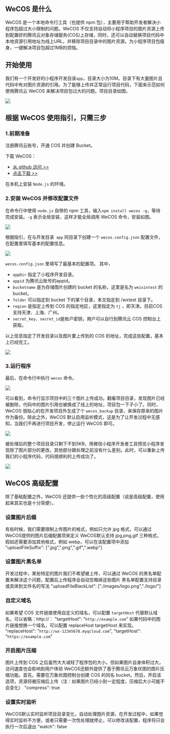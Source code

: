 ## WeCOS 是什么

WeCOS 是一个本地命令行工具（也提供 npm 包），主要用于帮助开发者解决小程序包超过大小限制的问题。WeCOS 不仅支持自动将小程序项目的图片资源上传到配置好的腾讯云对象存储服务(COS)上存储，同时，还可以自动替换项目代码中本地资源引用地址为线上URL，并移除项目目录中的图片资源。为小程序项目包瘦身，一键解决项目包超过1MB的烦恼。


## 开始使用
我们有一个开发好的小程序开发目录`app`，目录大小为10M。目录下有大量图片且代码中有对图片资源的引用。为了能够上传并正常运行项目代码，下面来示范如何使用腾讯云 WeCOS 来解决项目包过大的问题。项目目录如图。

![](https://mc.qcloudimg.com/static/img/f2bebc7017b00ca6591adc3a0c36446c/image.png)


## 根据 WeCOS 使用指引，只需三步

### 1.前期准备

注册腾讯云账号，开通 COS 并创建 Bucket。

下载 WeCOS：
- [从 github 访问 >>](https://github.com/tencentyun/wecos)
- [ 点击下载 >>](https://mc.qcloudimg.com/static/archive/131829048f153be9c589a8704552e7f7/wecos-master.zip)

在本机上安装 `Node.js` 的环境。


### 2.安装 WeCOS 并修改配置文件

在命令行中使用 `node.js` 自带的 npm 工具，输入`npm install wecos -g`，等待完成安装。`-g` 表示全局安装，这样才能全局调用 WeCOS 命令，安装如图。

![](https://mc.qcloudimg.com/static/img/737d7f3db63fff3c12aa50efd4b0a12c/image.png)

根据指引，在与开发目录` app` 同目录下创建一个 `wecos.config.json` 配置文件，在配置里填写基本的配置信息。

![](https://mc.qcloudimg.com/static/img/27936145d4b83b55988e0aeffd391300/image.png)
 
`wecos.config.json` 里填写了最基本的配置项。
其中，
- `appDir` 指定了小程序开发目录。
- `appid` 为腾讯云账号的appid。
- `bucketname` 是为存储图片创建的 bucket 的名称，这里是名为 `weixintest` 的 bucket。
- `folder` 可以指定到 bucket 下的某个目录，本文指定到 /wxtest 目录下。
- `region` 是指定上传到 COS 的指定地区，这里指定为 `tj` ，即天津。目前COS 支持天津、上海、广州。
- `secret_key`、`secret_id`是账户密钥，用户可以自行到腾讯云 COS 控制台上获取。

以上信息指定了开发目录以及图片要上传到的 COS 的地址，完成这些配置，基本上已经完工。

![](https://mc.qcloudimg.com/static/img/16d2809c1c11bf5c9a9b7c8338b8dc5f/image.png)




###  3.运行程序

最后，在命令行中执行 `wecos` 命令。


![](https://mc.qcloudimg.com/static/img/131b2ac9b87de97b2ee81824fef868d2/image.png)

可以看到，命令行显示项目中的三个图片上传成功。翻看项目目录，发现图片已经被删除，代码中的图片引用也被换成了线上的地址，项目包一下子小了。同时，WeCOS 很贴心的在开发项目外生成了个 `wecos_backup` 目录，来保存原来的图片作为备份。除此之外，WeCOS 默认启用监听模式，这是为了让开发过程中无感知，当我们不再进行项目开发，停止运行 WeCOS 即可。
 
![](https://mc.qcloudimg.com/static/img/cc5632b2a7d54985545311bc54fc6b0b/image.png)

被处理后的整个项目目录只剩下不到5KB，用微信小程序开发者工具预览小程序发现除了图片部分的更改，其他部分跟处理之前没有什么差别。此时，可以重新上传我们的小程序代码，代码很顺利的上传成功了。

![](https://mc.qcloudimg.com/static/img/0c44aea7150eac564a0c98798818e877/image.png)


## WeCOS 高级配置

除了基础配置之外，WeCOS 还提供一些个性化的高级配置（说是高级配置，使用起来其实也是十分简便）。

### 设置图片后缀

有些时候，我们需要限制上传图片的格式，例如只允许 jpg 格式，可以通过WeCOS提供的图片后缀配置项来定义
WeCOS默认支持 jpg,png,gif 三种格式，假如还需要添加其他格式，例如 webp，可以在该配置项中添加
"uploadFileSuffix": [".jpg",".png",".gif",".webp"]


### 设置图片黑名单

开发过程中，某些特定的图片我们不希望被上传，可以通过 WeCOS 的黑名单配置来解决这个问题，配置后上传程序会自动忽略掉这些图片
黑名单配置支持目录或具体到文件名的写法
  "uploadFileBlackList": ["./images/logo.png","./logo/"]


### 自定义域名

如果希望 COS 文件链接使用自定义的域名，可以配置 `targetHost` 代替默认域名，可以省略：http://：
  "targetHost": "`http://example.com`"
如果代码中的图片链接想换一个域名，可以配置 replaceHost targetHost 来实现。
  "replaceHost": "`http://wx-12345678.myqcloud.com`",
  "targetHost": "`https://example.com`"

### 开启图片压缩

图片上传到 COS 之后虽然大大减轻了程序包的大小，但如果图片自身体积过大，访问速度也会影响到用户体验
WeCOS还额外提供了基于腾讯云万象优图的图片压缩功能。首先，需要在万象优图控制台创建 COS 的同名 bucket。然后，开启该选项，资源将被压缩后上传（注：如果图片已经小到一定程度，压缩后大小可能不会变化）
 "compress": true


### 设置实时监听

WeCOS默认实时监听项目目录变化，自动处理图片资源，在开发过程中，如果觉得实时监听不方便，或者只需要一次性处理就停止，可以修改该配置，程序将只会执行一次后退出
  "watch": false


